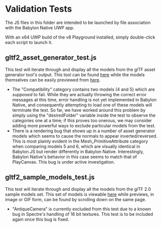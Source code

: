 # Validation Tests

The JS files in this folder are intended to be launched by file association with the Babylon Native UWP app.

With an x64 UWP build of the v8 Playground installed, simply double-click each script to launch it.

## gltf2_asset_generator_test.js

This test will iterate through and display all the models from the glTF asset generator tool's output.
This tool can be found [here](https://github.com/KhronosGroup/glTF-Asset-Generator) while the models 
themselves can be easily previewed from [here](https://bghgary.github.io/glTF-Assets-Viewer/?manifest=https://raw.githubusercontent.com/KhronosGroup/glTF-Asset-Generator/master/Output/Manifest.json&folder=0&model=0).
* The "Compatibility" category contains two models (4 and 5) which are *supposed* to fail.  While they are 
  actually throwing the correct error messages at this time, error handling is not yet implemented in
  Babylon Native, and consequently attempting to load one of these models will terminate the test.
  So far, we have worked around this problem by simply using the "desiredFolder" variable inside the
  test to observe the categories one at a time; if this proves too onerous, we may consider adding
  more powerful ways to exclude particular models from the test.
* There is a rendering bug that shows up in a number of asset generator models which seems to cause the
  normals to appear inverted/reversed.  This is most plainly evident in the Mesh_PrimitiveAttribute
  category when comparing models 5 and 6, which are visually identical in Babylon.JS but render 
  differently in Babylon Native.  Interestingly, Babylon Native's behavior in this case seems to match
  that of PlayCanvas.  This bug is under active investigation.

## gltf2_sample_models_test.js

This test will iterate through and display all the models from the glTF 2.0 sample models set.  This
set of models is viewable [here](https://github.com/KhronosGroup/glTF-Sample-Models/tree/master/2.0)
while previews, in image or GIF form, can be found by scrolling down on the same page.
* "AntiqueCamera" is currently excluded from this test due to a known bug in Spectre's handling
  of 16 bit textures.  This test is to be included again once this bug is fixed.